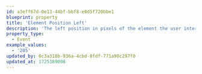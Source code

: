 ```yaml
---
id: a3eff67d-0e13-44bf-bbf8-e0d5f720bbe1
blueprint: property
title: 'Element Position Left'
description: 'The left position in pixels of the element the user interacted with.'
property_type:
  - Event
example_values:
  - '205'
updated_by: 0c3a318b-936a-4cbd-8fdf-771a90c297f0
updated_at: 1725389098
---
```

